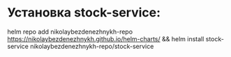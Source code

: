 # Установка stock-service:
helm repo add nikolaybezdenezhnykh-repo https://nikolaybezdenezhnykh.github.io/helm-charts/ && helm install stock-service nikolaybezdenezhnykh-repo/stock-service